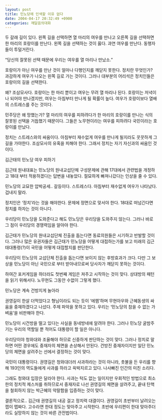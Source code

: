 ```yaml
---
layout: post
title: 민노당에 인색할 이유 없다
date: 2004-04-17 20:32:49 +0900
categories: 깨달음의대화
---
```

두 갈래 길이 있다. 왼쪽 길을 선택하면 열 마리의 여우를 만나고 오른쪽 길을 선택하면 한 마리의 호랑이를 만난다. 왼쪽 길을 선택하는 것이 옳다. 과연 여우를 만난다. 동행자들이 투덜거린다.
  

  
“당신의 잘못된 선택 때문에 우리는 여우를 열 마리나 만났소.”
  

  
호랑이가 아닌 여우를 만난 것이 얼마나 다행인지를 깨닫지 못한다. 정치란 무엇인가? 과감하게 여우가 나오는 왼쪽 길로 가는 것이다. 그러나 대부분의 어리석은 정치인들은 호랑이의 길을 선택한다.
  

  
왜? 조삼모사다. 호랑이는 한 마리 뿐이고 여우는 무려 열 마리나 된다. 호랑이는 저녁이나 되어야 만나겠지만, 여우는 아침부터 만나게 될 확률이 높다. 여우가 호랑이보다 열배의 스트레스를 주는 것이다.
  

  
민주당은 왜 망했는가? 열 마리의 여우를 피하려다가 한 마리의 호랑이를 만나는 식의 잘못된 선택을 거듭했기 때문이다. 그들은 노무현이라는 여우를 피하려다 국민이라는 호랑이를 만났다.
  

  
정치는 스트레스와의 싸움이다. 아침부터 재수없게 여우를 만나게 될지라도 꿋꿋하게 그 길을 가야한다. 조삼모사의 유혹을 피해야 한다. 그래서 정치는 자기 자신과의 싸움인 것이다.
  

  
김근태의 민노당 여우 피하기
  
김근태 원내대표는 민노당의 원내교섭단체 구성문제에 관해 17대에서 관련법을 개정하고 18대 부터 적용하겠다는 답변을 내놓았다. 절묘하게 빠져나갔다는 인상을 줄 수 있다.
  

  
민노당의 교묘한 압박공세.. 갈등이다. 스트레스다. 아침부터 재수없게 여우가 나타났다. 겁내지 말라.
  

  
정치인은 ‘정치’라는 것을 해야한다. 문제에 정면으로 맞서야 한다. 18대로 떠넘긴다면 정치를 하자는 것이 아니다.
  

  
우리당이 민노당을 도와준다고 해도 민노당은 우리당을 도와주지 않는다. 그러나 바로 그 점이 우리당의 경쟁력임을 알아야 한다.
  

  
김근태가 민노당의 원내교섭단체 진출을 돕는다면 동료의원들은 시기하고 반발할 것이다. 그러나 많은 유권자들은 김근태가 민노당을 어떻게 대접하는가를 보고 미래의 김근태대통령(?)이 국민을 어떻게 대접할지를 판단한다.
  

  
우리당이 민노당의 교섭단체 진출을 돕는다면 보이지 않는 후방효과가 크다. 다만 그 보상을 민노당이 아닌 국민으로 부터 받아내므로써 당사자가 깨닫지 못하는 것이다.
  

  
하여간 포커게임을 하더라도 첫번째 게임은 져주고 시작하는 것이 맞다. 상대방의 패턴을 읽기 위해서다. 노무현도 그동안 수없이 그렇게 했다.
  

  
민노당은 계속 건방지게 놀아라
  
권영길이 한살 더먹었다고 형님이라도 되는 듯이 ‘에헴’하며 무현아우와 근혜동생의 싸움을 중재하겠다고 나섰다. 주제 파악을 못하고 있다. 우리는 ‘민노당의 참을 수 없는 가벼움’을 비판해야 한다.
  

  
민노당이 시건방을 떨고 있다는 사실을 동네방네에 알려야 한다. 그러나 민노당 굴밤주기는 우리의 역할일 뿐 적어도 대통령이 할 일은 아니다.
  

  
우리당이야 청와대와 조율해야 하므로 신중하게 판단하는 것이 맞다. 그러나 정치로 말하면 어떤 경우에도 중재자의 체면을 손상해서 안된다. 건방진 중재자이지만 일단 민노당의 체면을 살려주는 선에서 결정하는 것이 맞다.
  

  
국민이 대통령이다. 권영길은 청와대더러 사과하라는 것이 아니라, 촛불을 든 우리를 향해 193인의 역도들에게 사과를 하라고 윽박지르고 있다. 나사빠진 인간의 미친 소리다.
  

  
그래도 청와대 입장은 달라야 한다. 사과는 턱도 없는 일이지만 우회적인 방법으로 최소한의 정치적 제스처를 취하므로서 중재자로 나선 권영길의 체면을 살려주고, 끝내 탄핵을 철회하지 않는 박근혜의 악랄함을 입증하는 것이 맞다.
  

  
결론적으로.. 김근태 권영길의 내공 걸고 정치력 대결이다. 권영길이 초반부터 날려오는 잽이 맵짜다. 고수라면 한대 정도는 맞아주고 시작한다. 초반에 우리편이 한대 맞아주더라도 실망하지 않는 것이 바른 관전법이다.